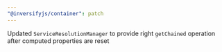 ```yaml
---
"@inversifyjs/container": patch
---
```


Updated `ServiceResolutionManager` to provide right `getChained` operation after computed properties are reset
